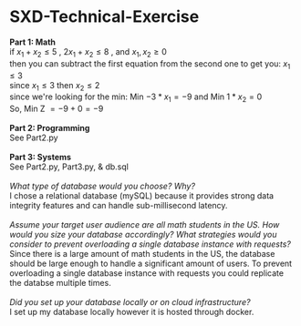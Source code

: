 # SXD-Technical-Exercise
**Part 1: Math**<br/>
if $x_1 + x_2 \leq 5$ , $2x_1 + x_2 \leq 8$ , and $x_1 , x_2 \geq 0$ <br/>
then you can subtract the first equation from the second one to get you: $x_1 \leq 3$<br/>
since $x_1 \leq 3$ then $x_2 \leq 2$ <br/>
since we're looking for the min: Min $-3 * x_1 = -9$ and Min $1 * x_2 = 0$ <br/>
So, Min Z $= -9 + 0 = -9$ <br/> <br/>
**Part 2: Programming** <br/>
See Part2.py <br/> <br/>
**Part 3: Systems** <br/>
See Part2.py, Part3.py, & db.sql <br/> <br/>
*What type of database would you choose? Why?* <br/>
I chose a relational database (mySQL) because it provides strong data integrity features and can handle sub-millisecond latency. <br/><br/>
*Assume your target user audience are all math students in the US. How would you size your database accordingly? What strategies would you consider to prevent overloading a single database instance with requests?* <br/>
Since there is a large amount of math students in the US, the database should be large enough to handle a significant amount of users. To prevent overloading a single database instance with requests you could replicate the databse multiple times. <br/> <br/>
*Did you set up your database locally or on cloud infrastructure?* <br/>
I set up my database locally however it is hosted through docker. 

